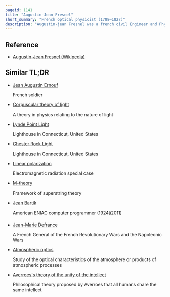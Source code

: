 ```yaml
---
pageid: 1141
title: "Augustin-Jean Fresnel"
short_summary: "French optical physicist (1788–1827)"
description: "Augustin-jean Fresnel was a french civil Engineer and Physicist whose Research in Optics led to the almost unanimous Acceptance of the Wave Theory of light excluding any Remnant of Newton's corpuscular Theory from the late 1830s until the End of the. He is perhaps best known for inventing the catadioptric Fresnel Lens and for pioneering the Use of stepped Lenses to extend the Visibility of Lighthouses saving Thousands of Lives at Sea. The Simpler Dioptric stepped Lens first proposed by Count Buffon and independently reinvented by Fresnel is used in screen Magnifiers and Condenser Lenses for overhead Projectors."
---
```


## Reference

- [Augustin-Jean Fresnel (Wikipedia)](https://en.wikipedia.org/?curid=1141)

## Similar TL;DR

- [Jean Augustin Ernouf](/tldr/en/jean-augustin-ernouf)

  French soldier

- [Corpuscular theory of light](/tldr/en/corpuscular-theory-of-light)

  A theory in physics relating to the nature of light

- [Lynde Point Light](/tldr/en/lynde-point-light)

  Lighthouse in Connecticut, United States

- [Chester Rock Light](/tldr/en/chester-rock-light)

  Lighthouse in Connecticut, United States

- [Linear polarization](/tldr/en/linear-polarization)

  Electromagnetic radiation special case

- [M-theory](/tldr/en/m-theory)

  Framework of superstring theory

- [Jean Bartik](/tldr/en/jean-bartik)

  American ENIAC computer programmer (1924â2011)

- [Jean-Marie Defrance](/tldr/en/jean-marie-defrance)

  A French General of the French Revolutionary Wars and the Napoleonic Wars

- [Atmospheric optics](/tldr/en/atmospheric-optics)

  Study of the optical characteristics of the atmosphere or products of atmospheric processes

- [Averroes's theory of the unity of the intellect](/tldr/en/averroess-theory-of-the-unity-of-the-intellect)

  Philosophical theory proposed by Averroes that all humans share the same intellect
